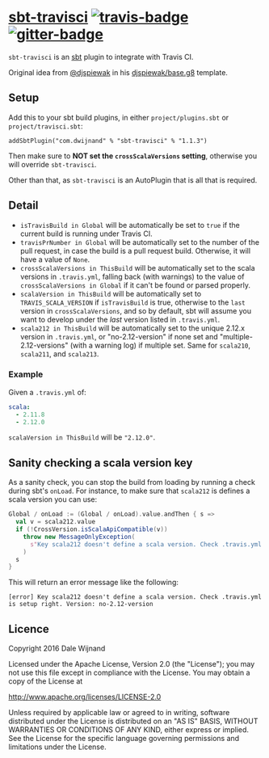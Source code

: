# [sbt-travisci][] [![travis-badge][]][travis] [![gitter-badge][]][gitter]

[sbt-travisci]:         https://github.com/dwijnand/sbt-travisci
[travis]:          https://travis-ci.org/dwijnand/sbt-travisci
[travis-badge]:    https://travis-ci.org/dwijnand/sbt-travisci.svg?branch=master
[gitter]:              https://gitter.im/dwijnand/sbt-travisci
[gitter-badge]: https://badges.gitter.im/dwijnand/sbt-travisci.svg

`sbt-travisci` is an [sbt](http://www.scala-sbt.org/) plugin to integrate with Travis CI.

Original idea from [@djspiewak][] in his [djspiewak/base.g8][] template.

[@djspiewak]: https://github.com/djspiewak
[djspiewak/base.g8]: https://github.com/djspiewak/base.g8/blob/d75ba6e1628517124bd867d190373ee777814354/src/main/g8/build.sbt

## Setup

Add this to your sbt build plugins, in either `project/plugins.sbt` or `project/travisci.sbt`:

    addSbtPlugin("com.dwijnand" % "sbt-travisci" % "1.1.3")

Then make sure to **NOT set the `crossScalaVersions` setting**, otherwise you will override `sbt-travisci`.

Other than that, as `sbt-travisci` is an AutoPlugin that is all that is required.

## Detail

- `isTravisBuild in Global` will be automatically be set to `true` if the current build is running under Travis
    CI.
- `travisPrNumber in Global` will be automatically set to the number of the pull request, in case the build is a pull request build. 
    Otherwise, it will have a value of `None`.
- `crossScalaVersions in ThisBuild` will be automatically set to the scala versions in `.travis.yml`, falling
    back (with warnings) to the value of `crossScalaVersions in Global` if it can't be found or parsed properly.
- `scalaVersion in ThisBuild` will be automatically set to `TRAVIS_SCALA_VERSION` if `isTravisBuild` is true,
    otherwise to the `last` version in `crossScalaVersions`, and so by default, sbt will assume you want to
    develop under the *last* version listed in `.travis.yml`.
- `scala212 in ThisBuild` will be automatically set to the unique 2.12.x version in `.travis.yml`, or
    "no-2.12-version" if none set and "multiple-2.12-versions" (with a warning log) if multiple set.  Same for
    `scala210`, `scala211`, and `scala213`.

### Example

Given a `.travis.yml` of:

```yaml
scala:
  - 2.11.8
  - 2.12.0
```

`scalaVersion in ThisBuild` will be `"2.12.0"`.

## Sanity checking a scala version key

As a sanity check, you can stop the build from loading by running a check during sbt's `onLoad`.
For instance, to make sure that `scala212` is defines a scala version you can use:

```scala
Global / onLoad := (Global / onLoad).value.andThen { s =>
  val v = scala212.value
  if (!CrossVersion.isScalaApiCompatible(v))
    throw new MessageOnlyException(
      s"Key scala212 doesn't define a scala version. Check .travis.yml is setup right. Version: $v"
    )
  s
}
```

This will return an error message like the following:

```
[error] Key scala212 doesn't define a scala version. Check .travis.yml is setup right. Version: no-2.12-version
```

## Licence

Copyright 2016 Dale Wijnand

Licensed under the Apache License, Version 2.0 (the "License");
you may not use this file except in compliance with the License.
You may obtain a copy of the License at

  http://www.apache.org/licenses/LICENSE-2.0

Unless required by applicable law or agreed to in writing, software
distributed under the License is distributed on an "AS IS" BASIS,
WITHOUT WARRANTIES OR CONDITIONS OF ANY KIND, either express or implied.
See the License for the specific language governing permissions and
limitations under the License.
